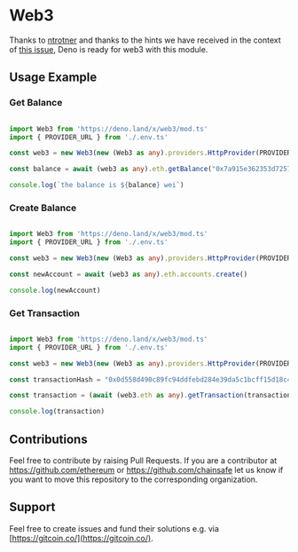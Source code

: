 # Web3

Thanks to [ntrotner](https://github.com/ntrotner) and thanks to the hints we have received in the context of [this issue](https://github.com/ChainSafe/web3.js/issues/3700), Deno is ready for web3 with this module.   

## Usage Example

### Get Balance
```ts

import Web3 from 'https://deno.land/x/web3/mod.ts'
import { PROVIDER_URL } from './.env.ts'

const web3 = new Web3(new (Web3 as any).providers.HttpProvider(PROVIDER_URL))

const balance = await (web3 as any).eth.getBalance("0x7a915e362353d72570dcf90aa5baa1c5b341c7aa")

console.log(`the balance is ${balance} wei`)

```

### Create Balance
```ts

import Web3 from 'https://deno.land/x/web3/mod.ts'
import { PROVIDER_URL } from './.env.ts'

const web3 = new Web3(new (Web3 as any).providers.HttpProvider(PROVIDER_URL))

const newAccount = await (web3 as any).eth.accounts.create()

console.log(newAccount)

```

### Get Transaction
```ts

import Web3 from 'https://deno.land/x/web3/mod.ts'
import { PROVIDER_URL } from './.env.ts'

const web3 = new Web3(new (Web3 as any).providers.HttpProvider(PROVIDER_URL))

const transactionHash = "0x0d558d490c89fc94ddfebd284e39da5c1bcff15d18c4e9fd2eb37a202d20c703"

const transaction = (await (web3.eth as any).getTransaction(transactionHash))

console.log(transaction)

```



## Contributions
Feel free to contribute by raising Pull Requests. If you are a contributor at https://github.com/ethereum or https://github.com/chainsafe let us know if you want to move this repository to the corresponding organization.


## Support
Feel free to create issues and fund their solutions e.g. via [https://gitcoin.co/](https://gitcoin.co/).  

